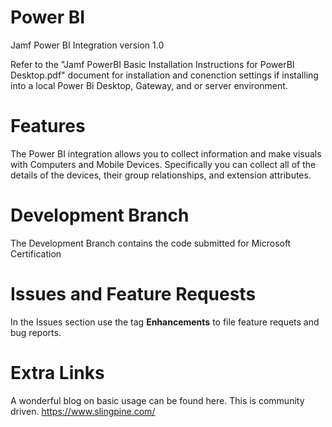 # Power BI

Jamf Power BI Integration version 1.0

Refer to the "Jamf PowerBI Basic Installation Instructions for PowerBI Desktop.pdf" document for installation and conenction settings if installing into a local Power Bi Desktop, Gateway, and or server environment. 

# Features

The Power BI integration allows you to collect information and make visuals with Computers and Mobile Devices. Specifically you can collect all of the details of the devices, their group relationships, and extension attributes.

# Development Branch

The Development Branch contains the code submitted for Microsoft Certification 

# Issues and Feature Requests
In the Issues section use the tag **Enhancements** to file feature requets and bug reports.

# Extra Links
A wonderful blog on basic usage can be found here. This is community driven. https://www.slingpine.com/

